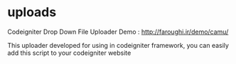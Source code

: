 # uploads
Codeigniter Drop Down File Uploader
Demo : http://faroughi.ir/demo/camu/

This uploader developed for using in codeigniter framework, you can easily add this script to your codeigniter website
